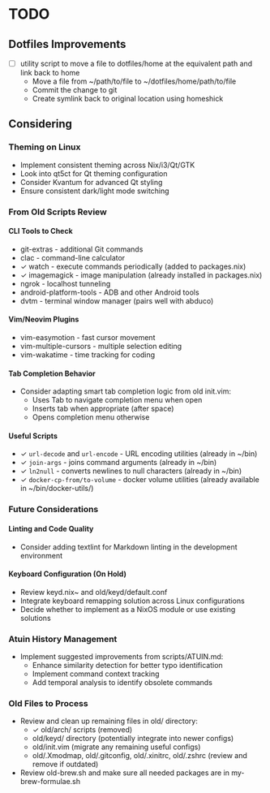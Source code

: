 # TODO

## Dotfiles Improvements

- [ ] utility script to move a file to dotfiles/home at the equivalent path and link back to home
  - Move a file from ~/path/to/file to ~/dotfiles/home/path/to/file
  - Commit the change to git
  - Create symlink back to original location using homeshick

## Considering

### Theming on Linux

- Implement consistent theming across Nix/i3/Qt/GTK
- Look into qt5ct for Qt theming configuration
- Consider Kvantum for advanced Qt styling
- Ensure consistent dark/light mode switching

### From Old Scripts Review

#### CLI Tools to Check

- git-extras - additional Git commands
- clac - command-line calculator
- ✓ watch - execute commands periodically (added to packages.nix)
- ✓ imagemagick - image manipulation (already installed in packages.nix)
- ngrok - localhost tunneling
- android-platform-tools - ADB and other Android tools
- dvtm - terminal window manager (pairs well with abduco)

#### Vim/Neovim Plugins

- vim-easymotion - fast cursor movement
- vim-multiple-cursors - multiple selection editing
- vim-wakatime - time tracking for coding

#### Tab Completion Behavior

- Consider adapting smart tab completion logic from old init.vim:
  - Uses Tab to navigate completion menu when open
  - Inserts tab when appropriate (after space)
  - Opens completion menu otherwise

#### Useful Scripts

- ✓ `url-decode` and `url-encode` - URL encoding utilities (already in ~/bin)
- ✓ `join-args` - joins command arguments (already in ~/bin)
- ✓ `ln2null` - converts newlines to null characters (already in ~/bin)
- ✓ `docker-cp-from/to-volume` - docker volume utilities (already available in ~/bin/docker-utils/)

### Future Considerations

#### Linting and Code Quality

- Consider adding textlint for Markdown linting in the development environment

#### Keyboard Configuration (On Hold)

- Review keyd.nix~ and old/keyd/default.conf
- Integrate keyboard remapping solution across Linux configurations 
- Decide whether to implement as a NixOS module or use existing solutions

### Atuin History Management

- Implement suggested improvements from scripts/ATUIN.md:
  - Enhance similarity detection for better typo identification
  - Implement command context tracking
  - Add temporal analysis to identify obsolete commands

### Old Files to Process

- Review and clean up remaining files in old/ directory:
  - ✓ old/arch/ scripts (removed)
  - old/keyd/ directory (potentially integrate into newer configs)
  - old/init.vim (migrate any remaining useful configs)
  - old/.Xmodmap, old/.gitconfig, old/.xinitrc, old/.zshrc (review and remove if outdated)
- Review old-brew.sh and make sure all needed packages are in my-brew-formulae.sh